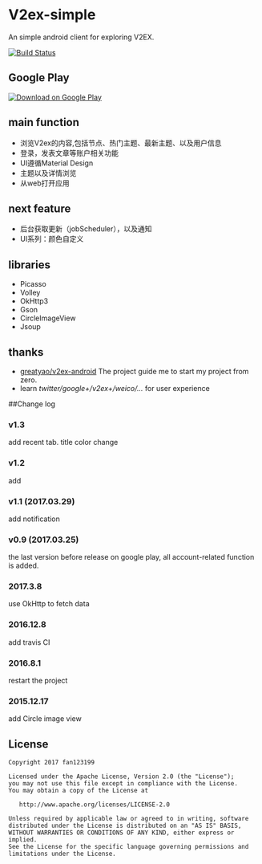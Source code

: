 # V2ex-simple
An simple android client for exploring V2EX.

[![Build Status](https://travis-ci.org/fan123199/V2ex-simple.svg?branch=master)](https://travis-ci.org/fan123199/V2ex-simple)

## Google Play

[![Download on Google Play](http://developer.android.com/images/brand/en_generic_rgb_wo_45.png)](https://play.google.com/store/apps/details?id=im.fdx.v2ex&pcampaignid=MKT-Other-global-all-co-prtnr-py-PartBadge-Mar2515-1)

## main function

+ 浏览V2ex的内容,包括节点、热门主题、最新主题、以及用户信息
+ 登录，发表文章等账户相关功能
+ UI遵循Material Design
+ 主题以及详情浏览
+ 从web打开应用

## next feature

+ 后台获取更新（jobScheduler），以及通知
+ UI系列：颜色自定义

## libraries

+ Picasso
+ Volley
+ OkHttp3
+ Gson
+ CircleImageView
+ Jsoup

## thanks

+ [greatyao/v2ex-android](https://github.com/greatyao/v2ex-android/tree/master)
The project guide me to start my project from zero.
+ learn *twitter/google+/v2ex+/weico/...* for user experience

##Change log


### v1.3

add recent tab. title color change

### v1.2

add 


### v1.1 (2017.03.29)

add notification



### v0.9 (2017.03.25)

the last version before release on google play,
 all account-related function is added.

### 2017.3.8

use OkHttp to fetch data

### 2016.12.8

add travis CI

### 2016.8.1

restart the project

### 2015.12.17

add Circle image view

## License

    Copyright 2017 fan123199
    
    Licensed under the Apache License, Version 2.0 (the "License");
    you may not use this file except in compliance with the License.
    You may obtain a copy of the License at
    
       http://www.apache.org/licenses/LICENSE-2.0
    
    Unless required by applicable law or agreed to in writing, software
    distributed under the License is distributed on an "AS IS" BASIS,
    WITHOUT WARRANTIES OR CONDITIONS OF ANY KIND, either express or implied.
    See the License for the specific language governing permissions and
    limitations under the License.
